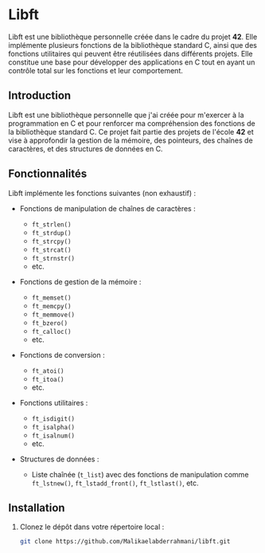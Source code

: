 # Libft

Libft est une bibliothèque personnelle créée dans le cadre du projet **42**. Elle implémente plusieurs fonctions de la bibliothèque standard C, ainsi que des fonctions utilitaires qui peuvent être réutilisées dans différents projets. Elle constitue une base pour développer des applications en C tout en ayant un contrôle total sur les fonctions et leur comportement.

## Introduction

Libft est une bibliothèque personnelle que j'ai créée pour m'exercer à la programmation en C et pour renforcer ma compréhension des fonctions de la bibliothèque standard C. Ce projet fait partie des projets de l'école **42** et vise à approfondir la gestion de la mémoire, des pointeurs, des chaînes de caractères, et des structures de données en C.

## Fonctionnalités

Libft implémente les fonctions suivantes (non exhaustif) :

- Fonctions de manipulation de chaînes de caractères :
  - `ft_strlen()`
  - `ft_strdup()`
  - `ft_strcpy()`
  - `ft_strcat()`
  - `ft_strnstr()`
  - etc.

- Fonctions de gestion de la mémoire :
  - `ft_memset()`
  - `ft_memcpy()`
  - `ft_memmove()`
  - `ft_bzero()`
  - `ft_calloc()`
  - etc.

- Fonctions de conversion :
  - `ft_atoi()`
  - `ft_itoa()`
  - etc.

- Fonctions utilitaires :
  - `ft_isdigit()`
  - `ft_isalpha()`
  - `ft_isalnum()`
  - etc.

- Structures de données :
  - Liste chaînée (`t_list`) avec des fonctions de manipulation comme `ft_lstnew()`, `ft_lstadd_front()`, `ft_lstlast()`, etc.

## Installation

1. Clonez le dépôt dans votre répertoire local :
   ```bash
   git clone https://github.com/Malikaelabderrahmani/libft.git
